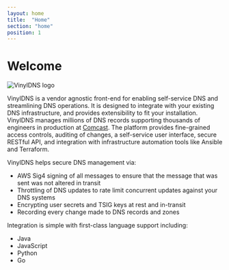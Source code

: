 ```yaml
---
layout: home
title:  "Home"
section: "home"
position: 1
---
```


# Welcome

![VinylDNS logo](../img/vinyldns-fulllogoDARK-300.png)

VinylDNS is a vendor agnostic front-end for enabling self-service DNS and streamlining DNS operations.  It is designed to integrate with your existing DNS infrastructure, and provides extensibility to fit your installation.
VinylDNS manages millions of DNS records supporting thousands of engineers in production at [Comcast](http://www.comcast.com).
The platform provides fine-grained access controls, auditing of changes, a self-service user interface,
secure RESTful API, and integration with infrastructure automation tools like Ansible and Terraform.

VinylDNS helps secure DNS management via:
* AWS Sig4 signing of all messages to ensure that the message that was sent was not altered in transit
* Throttling of DNS updates to rate limit concurrent updates against your DNS systems
* Encrypting user secrets and TSIG keys at rest and in-transit
* Recording every change made to DNS records and zones

Integration is simple with first-class language support including:
* Java
* JavaScript
* Python
* Go
